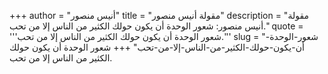 +++
author = "أنيس منصور"
title = "مقولة أنيس منصور"
description = "مقولة أنيس منصور: شعور الوحدة أن يكون حولك الكثير من الناس إلا من تحب."
quote = '''شعور الوحدة أن يكون حولك الكثير من الناس إلا من تحب.''' 
slug = "شعور-الوحدة-أن-يكون-حولك-الكثير-من-الناس-إلا-من-تحب"
+++
شعور الوحدة أن يكون حولك الكثير من الناس إلا من تحب.
